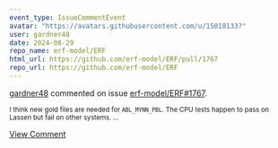 ```yaml
---
event_type: IssueCommentEvent
avatar: "https://avatars.githubusercontent.com/u/15018133?"
user: gardner48
date: 2024-08-29
repo_name: erf-model/ERF
html_url: https://github.com/erf-model/ERF/pull/1767
repo_url: https://github.com/erf-model/ERF
---
```


<a href='https://github.com/gardner48' target='_blank'>gardner48</a> commented on issue <a href='https://github.com/erf-model/ERF/pull/1767' target='_blank'>erf-model/ERF#1767</a>.

<small>I think new gold files are needed for `ABL_MYNN_PBL`. The CPU tests happen to pass on Lassen but fail on other systems. ...</small>

<a href='https://github.com/erf-model/ERF/pull/1767' target='_blank'>View Comment</a>
